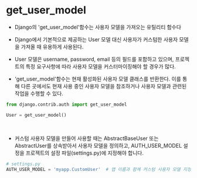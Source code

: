# get_user_model

- Django의 'get_user_model'함수는 사용자 모델을 가져오는 유틸리티 함수다
- Django에서 기본적으로 제공하는 User 모델 대신 사용자가 커스텀한 사용자 모델을 가져올 때 유용하게 사용된다.
- User 모델은 username, password, email 등의 필드를 포함하고 있으며, 프로젝트의 특정 요구사항에 따라 사용자 모델을 커스터마이징해야 할 경우가 많다.

- 'get_user_model'함수는 현재 활성화된 사용자 모델 클래스를 반환한다. 이를 통해 다른 곳에서도 현재 사용 중인 사용자 모델을 참조하거나 사용자 모델과 관련된 작업을 수행할 수 있다.

```python
from django.contrib.auth import get_user_model

User = get_user_model()
```

<br>

- 커스텀 사용자 모델을 만들어 사용할 때는 AbstractBaseUser 또는 AbstractUser를 상속받아서 사용자 모델을 정의하고, AUTH_USER_MODEL 설정을 프로젝트의 설정 파일(settings.py)에 지정해야 합니다.
```python
# settings.py
AUTH_USER_MODEL = 'myapp.CustomUser'  # 앱 이름과 함께 커스텀 사용자 모델 지정
```